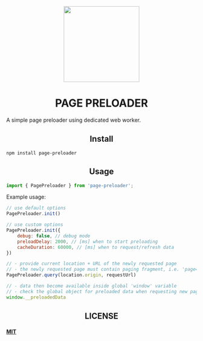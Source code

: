 <div align="center">
  <img width="200" src="https://i.l.hypercdn.sk/cz/data/98/logo.png">
  <h1>PAGE PRELOADER</h1>
</div>

A simple page preloader using dedicated web worker.

<h2 align="center">Install</h2>

```
npm install page-preloader
```

<h2 align="center">Usage</h2>

``` javascript
import { PagePreloader } from 'page-preloader';
```

Example usage:

``` javascript
// use default options
PagePreloader.init()

// use custom options
PagePreloader.init({
    debug: false, // debug mode
    preloadDelay: 2000, // [ms] when to start preloading
    cacheDuration: 60000, // [ms] when to request/refresh data
})

// - provide current location + URL of the newly requested page
// - the newly requested page must contain paging fragment, i.e. 'page=5'
PagePreloader.query(location.origin, requestUrl)

// - data then become available inside global 'window' variable
// - check the global object for preloaded data when requesting new page
window.__preloadedData
```


<h2 align="center">LICENSE</h2>

#### [MIT](./LICENSE)
